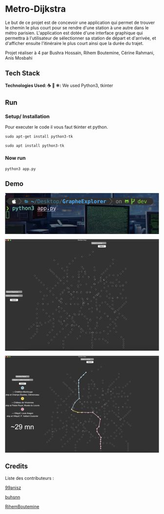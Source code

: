
# Metro-Dijkstra
Le but de ce projet est de concevoir une application qui permet de trouver le chemin le plus court pour se rendre d'une station à une autre dans le métro parisien. L'application est dotée d'une interface graphique qui permettra à l'utilisateur de sélectionner sa station de départ et d'arrivée, et d'afficher ensuite l'itinéraire le plus court ainsi que la durée du trajet.

Projet réaliser à 4 par Bushra Hossain, Rihem Boutemine, Cérine Rahmani, Anis Mosbahi



## Tech Stack

**Technologies Used: ☕️ 🐍 ⚛️:** We used Python3, tkinter


## Run



### Setup/ Installation

Pour executer le code il vous faut tkinter et python.

```
sudo apt-get install python3-tk
```
```
sudo apt install python3-tk
```


### Now run

```
python3 app.py
```
## Demo

![Terminal](/assets/1.png)

![Interface](/assets/2.png)

![Test](/assets/3.png)
## Credits

Liste des contributeurs :


[99anisz](https://github.com/99anisz)

[buhsnn](https://github.com/buhsnn)

[RihemBoutemine](https://github.com/RihemBoutemine)